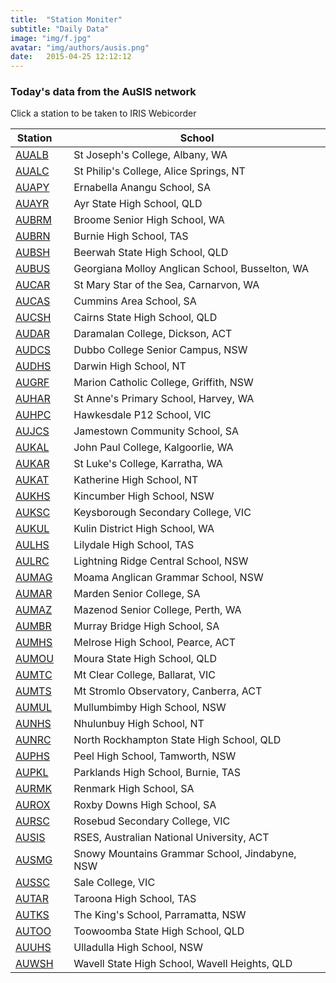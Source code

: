```yaml
---
title:  "Station Moniter"
subtitle: "Daily Data"
image: "img/f.jpg"
avatar: "img/authors/ausis.png"
date:   2015-04-25 12:12:12
---
```


### Today's data from the AuSIS network
Click a station to be taken to IRIS Webicorder

| Station | | School | 
| ----------- |---| ----------- | 
| <a href="https://www.iris.edu/app/station_monitor/#Today/S1-AUALB/webicorder/" target="_blank" rel="noopener noreferrer">AUALB</a> | | St Joseph's College, Albany, WA | 
| <a href="https://www.iris.edu/app/station_monitor/#Today/S1-AUALC/webicorder/" target="_blank" rel="noopener noreferrer">AUALC</a> | | St Philip's College, Alice Springs, NT | 
| <a href="https://www.iris.edu/app/station_monitor/#Today/S1-AUAPY/webicorder/" target="_blank" rel="noopener noreferrer">AUAPY</a> | | Ernabella Anangu School, SA | 
| <a href="https://www.iris.edu/app/station_monitor/#Today/S1-AUAYR/webicorder/" target="_blank" rel="noopener noreferrer">AUAYR</a> | | Ayr State High School, QLD | 
| <a href="https://www.iris.edu/app/station_monitor/#Today/S1-AUBRM/webicorder/" target="_blank" rel="noopener noreferrer">AUBRM</a> | | Broome Senior High School, WA | 
| <a href="https://www.iris.edu/app/station_monitor/#Today/S1-AUBRN/webicorder/" target="_blank" rel="noopener noreferrer">AUBRN</a> | | Burnie High School, TAS | 
| <a href="https://www.iris.edu/app/station_monitor/#Today/S1-AUBSH/webicorder/" target="_blank" rel="noopener noreferrer">AUBSH</a> | | Beerwah State High School, QLD | 
| <a href="https://www.iris.edu/app/station_monitor/#Today/S1-AUBUS/webicorder/" target="_blank" rel="noopener noreferrer">AUBUS</a> | | Georgiana Molloy Anglican School, Busselton, WA | 
| <a href="https://www.iris.edu/app/station_monitor/#Today/S1-AUCAR/webicorder/" target="_blank" rel="noopener noreferrer">AUCAR</a> | | St Mary Star of the Sea, Carnarvon, WA | 
| <a href="https://www.iris.edu/app/station_monitor/#Today/S1-AUCAS/webicorder/" target="_blank" rel="noopener noreferrer">AUCAS</a> | | Cummins Area School, SA | 
| <a href="https://www.iris.edu/app/station_monitor/#Today/S1-AUCSH/webicorder/" target="_blank" rel="noopener noreferrer">AUCSH</a> | | Cairns State High School, QLD | 
| <a href="https://www.iris.edu/app/station_monitor/#Today/S1-AUDAR/webicorder/" target="_blank" rel="noopener noreferrer">AUDAR</a> | | Daramalan College, Dickson, ACT | 
| <a href="https://www.iris.edu/app/station_monitor/#Today/S1-AUDCS/webicorder/" target="_blank" rel="noopener noreferrer">AUDCS</a> | | Dubbo College Senior Campus, NSW | 
| <a href="https://www.iris.edu/app/station_monitor/#Today/S1-AUDHS/webicorder/" target="_blank" rel="noopener noreferrer">AUDHS</a> | | Darwin High School, NT | 
| <a href="https://www.iris.edu/app/station_monitor/#Today/S1-AUGRF/webicorder/" target="_blank" rel="noopener noreferrer">AUGRF</a> | | Marion Catholic College, Griffith, NSW | 
| <a href="https://www.iris.edu/app/station_monitor/#Today/S1-AUHAR/webicorder/" target="_blank" rel="noopener noreferrer">AUHAR</a> | | St Anne's Primary School, Harvey, WA | 
| <a href="https://www.iris.edu/app/station_monitor/#Today/S1-AUHPC/webicorder/" target="_blank" rel="noopener noreferrer">AUHPC</a> | | Hawkesdale P12 School, VIC | 
| <a href="https://www.iris.edu/app/station_monitor/#Today/S1-AUJCS/webicorder/" target="_blank" rel="noopener noreferrer">AUJCS</a> | | Jamestown Community School, SA | 
| <a href="https://www.iris.edu/app/station_monitor/#Today/S1-AUKAL/webicorder/" target="_blank" rel="noopener noreferrer">AUKAL</a> | | John Paul College, Kalgoorlie, WA | 
| <a href="https://www.iris.edu/app/station_monitor/#Today/S1-AUKAR/webicorder/" target="_blank" rel="noopener noreferrer">AUKAR</a> | | St Luke's College, Karratha, WA | 
| <a href="https://www.iris.edu/app/station_monitor/#Today/S1-AUKAT/webicorder/" target="_blank" rel="noopener noreferrer">AUKAT</a> | | Katherine High School, NT | 
| <a href="https://www.iris.edu/app/station_monitor/#Today/S1-AUKHS/webicorder/" target="_blank" rel="noopener noreferrer">AUKHS</a> | | Kincumber High School, NSW | 
| <a href="https://www.iris.edu/app/station_monitor/#Today/S1-AUKSC/webicorder/" target="_blank" rel="noopener noreferrer">AUKSC</a> | | Keysborough Secondary College, VIC | 
| <a href="https://www.iris.edu/app/station_monitor/#Today/S1-AUKUL/webicorder/" target="_blank" rel="noopener noreferrer">AUKUL</a> | | Kulin District High School, WA | 
| <a href="https://www.iris.edu/app/station_monitor/#Today/S1-AULHS/webicorder/" target="_blank" rel="noopener noreferrer">AULHS</a> | | Lilydale High School, TAS | 
| <a href="https://www.iris.edu/app/station_monitor/#Today/S1-AULRC/webicorder/" target="_blank" rel="noopener noreferrer">AULRC</a> | | Lightning Ridge Central School, NSW | 
| <a href="https://www.iris.edu/app/station_monitor/#Today/S1-AUMAG/webicorder/" target="_blank" rel="noopener noreferrer">AUMAG</a> | | Moama Anglican Grammar School, NSW | 
| <a href="https://www.iris.edu/app/station_monitor/#Today/S1-AUMAR/webicorder/" target="_blank" rel="noopener noreferrer">AUMAR</a> | | Marden Senior College, SA | 
| <a href="https://www.iris.edu/app/station_monitor/#Today/S1-AUMAZ/webicorder/" target="_blank" rel="noopener noreferrer">AUMAZ</a> | | Mazenod Senior College, Perth, WA | 
| <a href="https://www.iris.edu/app/station_monitor/#Today/S1-AUMBR/webicorder/" target="_blank" rel="noopener noreferrer">AUMBR</a> | | Murray Bridge High School, SA | 
| <a href="https://www.iris.edu/app/station_monitor/#Today/S1-AUMHS/webicorder/" target="_blank" rel="noopener noreferrer">AUMHS</a> | | Melrose High School, Pearce, ACT | 
| <a href="https://www.iris.edu/app/station_monitor/#Today/S1-AUMOU/webicorder/" target="_blank" rel="noopener noreferrer">AUMOU</a> | | Moura State High School, QLD | 
| <a href="https://www.iris.edu/app/station_monitor/#Today/S1-AUMTC/webicorder/" target="_blank" rel="noopener noreferrer">AUMTC</a> | | Mt Clear College, Ballarat, VIC | 
| <a href="https://www.iris.edu/app/station_monitor/#Today/S1-AUMTS/webicorder/" target="_blank" rel="noopener noreferrer">AUMTS</a> | | Mt Stromlo Observatory, Canberra, ACT | 
| <a href="https://www.iris.edu/app/station_monitor/#Today/S1-AUMUL/webicorder/" target="_blank" rel="noopener noreferrer">AUMUL</a> | | Mullumbimby High School, NSW | 
| <a href="https://www.iris.edu/app/station_monitor/#Today/S1-AUNHS/webicorder/" target="_blank" rel="noopener noreferrer">AUNHS</a> | | Nhulunbuy High School, NT | 
| <a href="https://www.iris.edu/app/station_monitor/#Today/S1-AUNRC/webicorder/" target="_blank" rel="noopener noreferrer">AUNRC</a> | | North Rockhampton State High School, QLD | 
| <a href="https://www.iris.edu/app/station_monitor/#Today/S1-AUPHS/webicorder/" target="_blank" rel="noopener noreferrer">AUPHS</a> | | Peel High School, Tamworth, NSW | 
| <a href="https://www.iris.edu/app/station_monitor/#Today/S1-AUPKL/webicorder/" target="_blank" rel="noopener noreferrer">AUPKL</a> | | Parklands High School, Burnie, TAS | 
| <a href="https://www.iris.edu/app/station_monitor/#Today/S1-AURMK/webicorder/" target="_blank" rel="noopener noreferrer">AURMK</a> | | Renmark High School, SA | 
| <a href="https://www.iris.edu/app/station_monitor/#Today/S1-AUROX/webicorder/" target="_blank" rel="noopener noreferrer">AUROX</a> | | Roxby Downs High School, SA | 
| <a href="https://www.iris.edu/app/station_monitor/#Today/S1-AURSC/webicorder/" target="_blank" rel="noopener noreferrer">AURSC</a> | | Rosebud Secondary College, VIC | 
| <a href="https://www.iris.edu/app/station_monitor/#Today/S1-AUSIS/webicorder/" target="_blank" rel="noopener noreferrer">AUSIS</a> | | RSES, Australian National University, ACT | 
| <a href="https://www.iris.edu/app/station_monitor/#Today/S1-AUSMG/webicorder/" target="_blank" rel="noopener noreferrer">AUSMG</a> | | Snowy Mountains Grammar School, Jindabyne, NSW | 
| <a href="https://www.iris.edu/app/station_monitor/#Today/S1-AUSSC/webicorder/" target="_blank" rel="noopener noreferrer">AUSSC</a> | | Sale College, VIC | 
| <a href="https://www.iris.edu/app/station_monitor/#Today/S1-AUTAR/webicorder/" target="_blank" rel="noopener noreferrer">AUTAR</a> | | Taroona High School, TAS | 
| <a href="https://www.iris.edu/app/station_monitor/#Today/S1-AUTKS/webicorder/" target="_blank" rel="noopener noreferrer">AUTKS</a> | | The King's School, Parramatta, NSW | 
| <a href="https://www.iris.edu/app/station_monitor/#Today/S1-AUTOO/webicorder/" target="_blank" rel="noopener noreferrer">AUTOO</a> | | Toowoomba State High School, QLD | 
| <a href="https://www.iris.edu/app/station_monitor/#Today/S1-AUUHS/webicorder/" target="_blank" rel="noopener noreferrer">AUUHS</a> | | Ulladulla High School, NSW | 
| <a href="https://www.iris.edu/app/station_monitor/#Today/S1-AUWSH/webicorder/" target="_blank" rel="noopener noreferrer">AUWSH</a> | | Wavell State High School, Wavell Heights, QLD |
